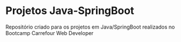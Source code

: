 # Projetos Java-SpringBoot
Repositório criado para os projetos em Java/SpringBoot realizados no Bootcamp Carrefour Web Developer
